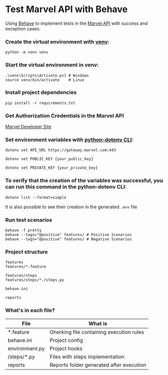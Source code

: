# Test Marvel API with Behave
Using [Behave](https://behave.readthedocs.io/) to implement tests in the [Marvel API](https://developer.marvel.com/docs) with success and exception cases.

### Create the virtual environment with [venv](https://docs.python.org/3/library/venv.html):

    python -m venv venv

### Start the virtual environment in venv:

    .\venv\Scripts\Activate.ps1 # Windows
    source venv/bin/activate    # Linux

### Install project dependencies

    pip install -r requirements.txt

### Get Authorization Credentials in the Marvel API

[Marvel Developer Site](https://developer.marvel.com/account)

### Set environment variables with [python-dotenv CLI](https://pypi.org/project/python-dotenv/):

    dotenv set API_URL https://gateway.marvel.com:443

    dotenv set PUBLIC_KEY {your_public_key}

    dotenv set PRIVATE_KEY {your_private_key}


### To verify that the creation of the variables was successful, you can run this command in the python-dotenv CLI:

    dotenv list --format=simple

It is also possible to see their creation in the generated `.env` file

### Run test scenarios

    behave -f pretty
    behave --tags="@positive" features/ # Positive Scenarios
    behave --tags="@positive" features/ # Negative Scenarios

### Project structure

```
features
features/*.feature

features/steps
features/steps/*./steps.py

behave.ini

reports
```

### What's in each file?

| File | What is |
| ------- | ----------------- |
| *.feature | Gherking file containing execution rules|
| behave.ini | Project config |
| environment.py | Project hooks |
| /steps/*.py | Files with steps implementation |
| reports | Reports folder generated after execution |
